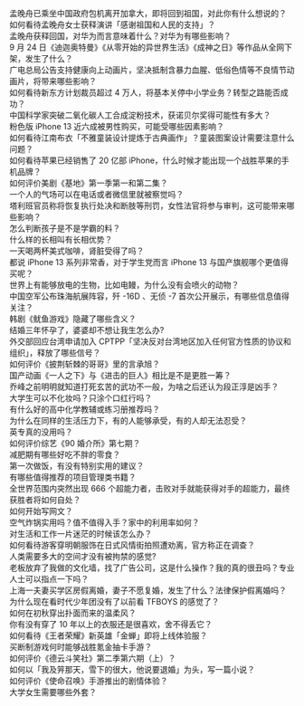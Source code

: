 孟晚舟已乘坐中国政府包机离开加拿大，即将回到祖国，对此你有什么想说的？  
如何看待孟晚舟女士获释演讲「感谢祖国和人民的支持」？  
孟晚舟获释回国，对华为而言意味着什么？对华为有哪些影响？  
9 月 24 日《迪迦奥特曼》《从零开始的异世界生活》《成神之日》等作品从全网下架，发生了什么？  
广电总局公告支持健康向上动画片，坚决抵制含暴力血腥、低俗色情等不良情节动画片，将带来哪些影响？  
如何看待新东方计划裁员超过 4 万人，将基本关停中小学业务？转型之路能否成功？  
中国科学家突破二氧化碳人工合成淀粉技术，获诺贝尔奖得可能性有多大？  
粉色版 iPhone 13 近六成被男性购买，可能受哪些因素影响？  
如何看待江南布衣「不雅童装设计提炼于古典画作」？童装图案设计需要注意什么问题？  
如何看待苹果已经销售了 20 亿部 iPhone，什么时候才能出现一个战胜苹果的手机品牌？  
如何评价美剧《基地》第一季第一和第二集？  
一个人的气场可以在电话或者微信里就被察觉吗？  
塔利班官员称将恢复执行处决和断肢等刑罚，女性法官将参与审判，这可能带来哪些影响？  
怎么判断孩子是不是学霸的料？  
什么样的长相叫有长相优势？  
一天喝两杯美式咖啡，肾脏受得了吗？  
都说 iPhone 13 系列非常香，对于学生党而言 iPhone 13 与国产旗舰哪个更值得买呢？  
世界上有能够放电的生物，比如电鳗，为什么没有会喷火的动物？  
中国空军公布珠海航展阵容，歼 -16D 、无侦 -7 首次公开展示，有哪些信息值得关注？  
韩剧《鱿鱼游戏》隐藏了哪些含义？  
结婚三年怀孕了，婆婆却不想让我生怎么办?  
外交部回应台湾申请加入 CPTPP「坚决反对台湾地区加入任何官方性质的协议和组织」，释放了哪些信号？  
如何评价《披荆斩棘的哥哥》里的言承旭？  
国产动画《一人之下》与《进击的巨人》相比是不是更胜一筹？  
乔峰之前明明就知道打死玄苦的武功不一般，为啥之后还认为段正淳是凶手？  
大学生可以不化妆吗？只涂个口红行吗？  
有什么好的高中化学教辅或练习册推荐吗？  
为什么在同样的生活压力下，有的人能够承受，有的人却无法忍受？  
英专真的没用吗？  
如何评价综艺《90 婚介所》第七期？  
减肥期有哪些好吃不胖的零食？  
第一次做饭，有没有特别实用的建议？  
有哪些值得推荐的项目管理类书籍？  
全世界范围内突然出现 666 个超能力者，击败对手就能获得对手的超能力，最终获胜者将如何自处？  
如何开始写网文？  
空气炸锅实用吗？值不值得入手？家中的利用率如何？  
对生活和工作一片迷茫的时候该怎么办？  
如何看待游客穿明朝服饰在日式风情街拍照遭劝离，官方称正在调查？  
人类需要多大的空间才没有被拘禁的感觉?  
老板放弃了我做的文化墙，找了广告公司，这是什么操作？我的真的很丑吗？专业人士可以指点一下吗？  
上海一夫妻买学区房假离婚，妻子不愿复婚，发生了什么？法律保护假离婚吗？  
为什么现在看时代少年团没有了以前看 TFBOYS 的感觉了？  
如何在初秋穿出扑面而来的温柔风？  
你有没有穿了 10 年以上的衣服还是很喜欢，舍不得丢它？  
如何看待《王者荣耀》新英雄「金蝉」即将上线体验服？  
买断制游戏何时能够战胜氪金抽卡手游？  
如何评价《德云斗笑社》第二季第六期（上）？  
如何以「我及笄那天，雪下的很大，他说要退婚」为头，写一篇小说？  
如何评价《使命召唤》手游推出的剧情体验？  
大学女生需要哪些外套？  

